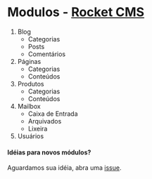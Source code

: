 
# Modulos - [Rocket CMS](../readme.md)

1. Blog
	* Categorias
	* Posts
	* Comentários
2. Páginas
	* Categorias
	* Conteúdos
3. Produtos
	* Categorias
	* Conteúdos
4. Mailbox
	* Caixa de Entrada
	* Arquivados
	* Lixeira
5. Usuários


#### Idéias para novos módulos? 
Aguardamos sua idéia, abra uma [issue](https://github.com/odirleiborgert/rocket-cms/issues).

